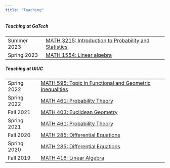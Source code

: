 ```yaml
---
title: "Teaching"
---
```


##### Teaching at GaTech
|             |                                                                        |
| ---         | ---                                                                    |
| Summer 2023 | [MATH 3215: Introduction to Probability and Statistics](math3215-sm23) |
| Spring 2023 | [MATH 1554: Linear algebra](math1554-s23)                              |

##### Teaching at UIUC

|             |                                                                              |
| ---         | ---                                                                          |
| Spring 2022 | [MATH 595: Topic in Functional and Geometric Inequalities](math595-s22-uiuc) |
| Spring 2022 | [MATH 461: Probability Theory](math461-s22-uiuc)                             |
| Fall 2021   | [MATH 403: Euclidean Geometry](math403-f21-uiuc)                             |
| Spring 2021 | [MATH 461: Probability Theory](math461-s21-uiuc)                             |
| Fall 2020   | [MATH 285: Differential Equations](math285-f20-uiuc)                         |
| Spring 2020 | [MATH 285: Differential Equations](math285-s20-uiuc)                         |
| Fall 2019   | [MATH 416: Linear Algebra](math416-f19-uiuc)                                 |


